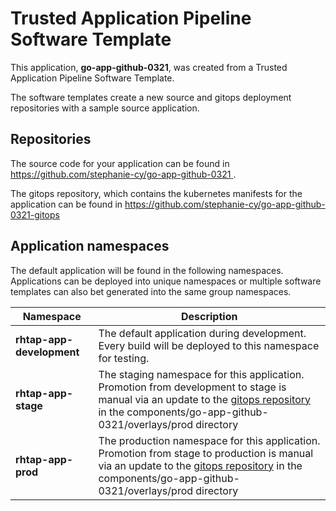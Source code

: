 # Trusted Application Pipeline Software Template

This application, **go-app-github-0321**, was created from a Trusted Application Pipeline Software Template.

The software templates create a new source and gitops deployment repositories with a sample source application. 

## Repositories

The source code for your application can be found in [https://github.com/stephanie-cy/go-app-github-0321 ](https://github.com/stephanie-cy/go-app-github-0321 ).
 
The gitops repository, which contains the kubernetes manifests for the application can be found in 
[https://github.com/stephanie-cy/go-app-github-0321-gitops ](https://github.com/stephanie-cy/go-app-github-0321-gitops ) 

## Application namespaces 

The default application will be found in the following namespaces. Applications can be deployed into unique namespaces or multiple software templates can also bet generated into the same group namespaces.  

|  Namespace   |  Description   |  
| -------- | -------- |   
| **rhtap-app-development** | The default application during development. Every build will be deployed to this namespace for testing. | 
| **rhtap-app-stage** | The staging namespace for this application. Promotion from development to stage is manual via an update to the [gitops repository](https://github.com/stephanie-cy/go-app-github-0321-gitops ) in the components/go-app-github-0321/overlays/prod directory |  
| **rhtap-app-prod** | The production namespace for this application. Promotion from stage to production is manual via an update to the [gitops repository](https://github.com/stephanie-cy/go-app-github-0321-gitops ) in the components/go-app-github-0321/overlays/prod directory | 